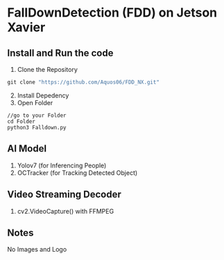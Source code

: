 # FallDownDetection (FDD) on Jetson Xavier

## Install and Run the code
1. Clone the Repository
```Python
git clone "https://github.com/Aquos06/FDD_NX.git"
```
2. Install Depedency
3. Open Folder
```
//go to your Folder
cd Folder
python3 Falldown.py
```

## AI Model
1. Yolov7 (for Inferencing People)
2. OCTracker (for Tracking Detected Object)

## Video Streaming Decoder
1. cv2.VideoCapture() with FFMPEG

## Notes
No Images and Logo
